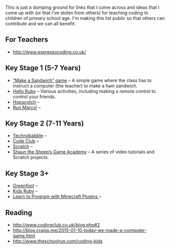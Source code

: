 This is just a dumping ground for links that I come across and ideas that I come up with (or that I've stolen from others) for teaching coding to children of primary school age. I'm making this list public so that others can contribute and we can all benefit.

## For Teachers

- http://www.espressocoding.co.uk/

## Key Stage 1 (5-7 Years)

- [“Make a Sandwich” game](http://blog.craigs.me/2014-11-18-comfort-zone.html#following-instructions) – A simple game where the class has to instruct a computer (the teacher) to make a ham sandwich.
- [Hello Ruby](http://www.helloruby.com/) – Various activities, including making a remote control to control your friends.
- [Hopscotch](http://www.gethopscotch.com/) – 
- [Run Marco!](https://www.allcancode.com/) –

## Key Stage 2 (7-11 Years)

- [Technobabble](http://www.bbc.co.uk/cbbc/games/make-it-technobabble-game-maker) –
- [Code Club](https://www.codeclub.org.uk/) –
- [Scratch](http://scratch.mit.edu/) –
- [Shaun the Sheep’s Game Academy](http://shaunsgameacademy.co.uk/) – A series of video tutorials and Scratch projects.

## Key Stage 3+

- [Greenfoot](ttp://www.greenfoot.org/overview) –
- [Kids Ruby](http://kidsruby.com/) –
- [Learn to Program with Minecraft Plugins ](https://pragprog.com/book/ahmine2/learn-to-program-with-minecraft-plugins) –

## Reading

- http://www.codingclub.co.uk/blog.php#2
- http://blog.craigs.me/2015-01-10-today-we-made-a-computer-game.html
- http://www.theschoolrun.com/coding-kids


